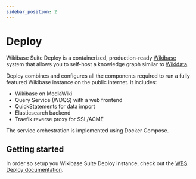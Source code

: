 ```yaml
---
sidebar_position: 2
---
```


# Deploy

Wikibase Suite Deploy is a containerized, production-ready [Wikibase](https://wikiba.se) system that allows you to self-host a knowledge graph similar to [Wikidata](https://www.wikidata.org/wiki/Wikidata:Main_Page). 

Deploy combines and configures all the components required to run a fully featured Wikibase instance on the public internet. It includes:

- Wikibase on MediaWiki
- Query Service (WDQS) with a web frontend
- QuickStatements for data import
- Elasticsearch backend
- Traefik reverse proxy for SSL/ACME

The service orchestration is implemented using Docker Compose.

## Getting started
In order so setup you Wikibase Suite Deploy instance, check out the [WBS Deploy documentation](../deploy).

<!-- ## Releases -->
<!-- Where to find Deploy releases? -->
